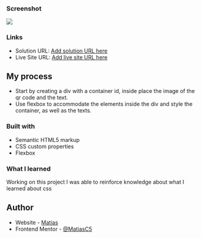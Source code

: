 

### Screenshot

![](./images//solution.png)


### Links

- Solution URL: [Add solution URL here](https://github.com/MatiasC5/qr-code)
- Live Site URL: [Add live site URL here](https://your-live-site-url.com)

## My process

- Start by creating a div with a container id, inside place the image of the qr code and the text. 
- Use flexbox to accommodate the elements inside the div and style the container, as well as the texts.


### Built with

- Semantic HTML5 markup
- CSS custom properties
- Flexbox

### What I learned

Working on this project I was able to reinforce knowledge about what I learned about css



## Author

- Website - [Matias](https://github.com/MatiasC5)
- Frontend Mentor - [@MatiasC5](https://www.frontendmentor.io/profile/MatiasC5)
